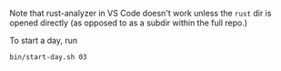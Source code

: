 Note that rust-analyzer in VS Code doesn't work unless the `rust` dir is opened directly (as opposed to as a subdir within the full repo.)

To start a day, run

```
bin/start-day.sh 03
```
